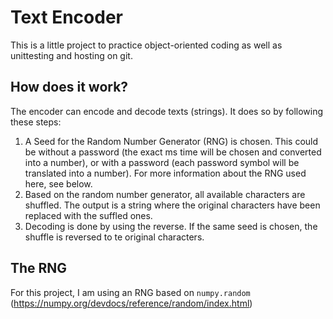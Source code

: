 # Text Encoder

This is a little project to practice object-oriented coding as well as unittesting and hosting on git.

## How does it work?

The encoder can encode and decode texts (strings). It does so by following these steps:

1. A Seed for the Random Number Generator (RNG) is chosen. This could be without a password (the exact ms time will be chosen and converted into a number), or with a password (each password symbol will be translated into a number). For more information about the RNG used here, see below.
2. Based on the random number generator, all available characters are shuffled. The output is a string where the original characters have been replaced with the suffled ones.
3. Decoding is done by using the reverse. If the same seed is chosen, the shuffle is reversed to te original characters.


## The RNG
For this project, I am using an RNG based on `numpy.random` (https://numpy.org/devdocs/reference/random/index.html)
